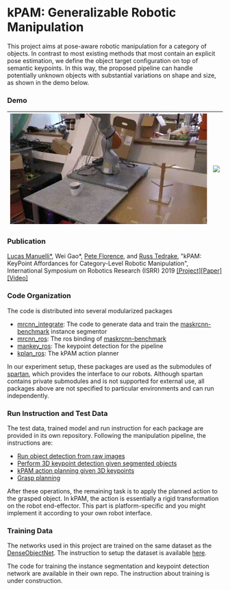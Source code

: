# kPAM: Generalizable Robotic Manipulation

This project aims at pose-aware robotic manipulation for a category of objects. In contrast to most existing methods that most contain an explicit pose estimation, we define the object target configuration on top of semantic keypoints. In this way, the proposed pipeline can handle potentially unknown objects with substantial variations on shape and size, as shown in the demo below.

### Demo

![](./media/mug.gif)  |  ![](./media/shoe.gif)
:-------------------------:|:-------------------------:


### Publication

[Lucas Manuelli*](http://lucasmanuelli.com/), Wei Gao*, [Pete Florence](http://www.peteflorence.com/), and [Russ Tedrake](https://groups.csail.mit.edu/locomotion/russt.html), "kPAM: KeyPoint Affordances for Category-Level Robotic Manipulation", International Symposium on Robotics Research (ISRR) 2019  [[Project]](<https://sites.google.com/view/kpam>)[[Paper]](https://arxiv.org/abs/1903.06684)[[Video]](https://www.youtube.com/watch?v=fm5RZ-ht1y0)

### Code Organization

The code is distributed into several modularized packages

- [mrcnn_integrate](https://github.com/weigao95/mrcnn_integrate): The code to generate data and train the [maskrcnn-benchmark](<https://github.com/facebookresearch/maskrcnn-benchmark>) instance segmentor
- [mrcnn_ros](https://github.com/weigao95/mrcnn_ros): The ros binding of [maskrcnn-benchmark](https://github.com/facebookresearch/maskrcnn-benchmark)
- [mankey_ros](https://github.com/weigao95/mankey-ros): The keypoint detection for the pipeline
- [kplan_ros](https://github.com/weigao95/kplan-ros): The kPAM action planner

In our experiment setup, these packages are used as the submodules of [spartan](https://github.com/RobotLocomotion/spartan), which provides the interface to our robots. Although spartan contains private submodules and is not supported for external use, all packages above are not specified to particular environments and can run independently. 

### Run Instruction and Test Data

The test data, trained model and run instruction for each package are provided in its own repository. Following the manipulation pipeline, the instructions are:

- [Run object detection from raw images](https://github.com/weigao95/mrcnn_ros)
- [Perform 3D keypoint detection given segmented objects](https://github.com/weigao95/mankey-ros)
- [kPAM action planning given 3D keypoints](https://github.com/weigao95/kplan-ros)
- [Grasp planning](https://github.com/weigao95/kplan-ros)

After these operations, the remaining task is to apply the planned action to the grasped object. In kPAM, the action is essentially a rigid transformation on the robot end-effector. This part is platform-specific and you might implement it according to your own robot interface.

### Training Data

The networks used in this project are trained on the same dataset as the [DenseObjectNet](https://arxiv.org/abs/1806.08756). The instruction to setup the dataset is available [here](https://github.com/RobotLocomotion/pytorch-dense-correspondence/blob/master/doc/data_organization.md).

The code for training the instance segmentation and keypoint detection network are available in their own repo. The instruction about training is under construction.
